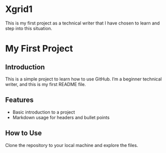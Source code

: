 # Xgrid1
This is my first project as a technical writer that I have chosen to learn and step into this situation.

# My First Project

## Introduction
This is a simple project to learn how to use GitHub. I’m a beginner technical writer, and this is my first README file.

## Features
- Basic introduction to a project
- Markdown usage for headers and bullet points

## How to Use
Clone the repository to your local machine and explore the files.

